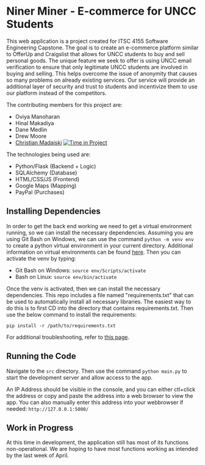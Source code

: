 # Niner Miner - E-commerce for UNCC Students

This web application is a project created for ITSC 4155 Software Engineering Capstone.
The goal is to create an e-commerce platform similar to OfferUp and Craigslist that allows for UNCC
students to buy and sell personal goods. The unique feature we seek to offer is using
UNCC email verification to ensure that only legitimate UNCC students are involved in
buying and selling. This helps overcome the issue of anonymity that causes so many
problems on already existing services. Our service will provide an additional layer of
security and trust to students and incentivize them to use our platform instead of the
competitors.

The contributing members for this project are:
- Oviya Manoharan
- Hinal Makadiya
- Dane Medlin
- Drew Moore
- [Christian Madajski](https://www.linkedin.com/in/cmadajsk/) [![Time in Project](https://wakatime.com/badge/user/510092ca-a9b8-48f5-bf50-9b05005ef525/project/a5b9008a-d413-431f-92d4-80beef67c7cc.svg)](https://wakatime.com/badge/user/510092ca-a9b8-48f5-bf50-9b05005ef525/project/a5b9008a-d413-431f-92d4-80beef67c7cc)

The technologies being used are:
- Python/Flask (Backend + Logic)
- SQLAlchemy (Database)
- HTML/CSS/JS (Frontend)
- Google Maps (Mapping)
- PayPal (Purchases)

## Installing Dependencies
In order to get the back end working we need to get a virtual environment running, so we can install the 
necessary dependencies. Assuming you are using Git Bash on Windows, we can use the command 
```python -m venv env``` to create a python 
virtual environment in your current directory.
Additional information on virtual environments can be found 
[here](https://docs.python.org/3/library/venv.html). Then you can activate the venv by typing:
- Git Bash on Windows: ```source env/Scripts/activate```
- Bash on Linux: ```source env/bin/activate```

Once the venv is activated, then we can install the necessary dependencies. This repo includes
a file named "requirements.txt" that can be used to automatically install all necessary libraries.
The easiest way to do this is to first CD into the directory that contains requirements.txt.
Then use the below command to install the requirements:

```pip install -r /path/to/requirements.txt```

For additional troubleshooting, refer to [this page](https://packaging.python.org/en/latest/guides/installing-using-pip-and-virtual-environments/).

## Running the Code
Navigate to the ```src``` directory. Then use the command ```python main.py``` to start
the development server and allow access to the app.

An IP Address should be visible in the console, and you can either ctl+click the address
or copy and paste the address into a web browser to view the app. You can also manually
enter this address into your webbrowser if needed: ```http://127.0.0.1:5000/```

## Work in Progress
At this time in development, the application still has most of its functions non-operational.
We are hoping to have most functions working as intended by the last week of April.